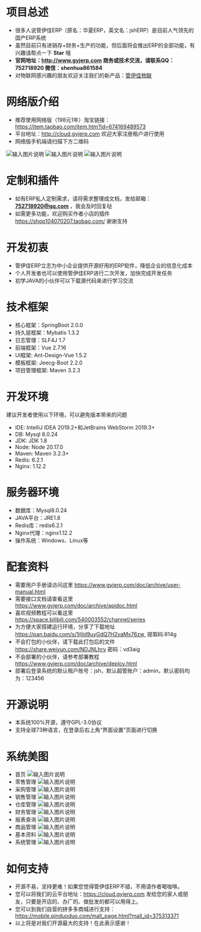 # 项目总述
* 很多人说管伊佳ERP（原名：华夏ERP，英文名：jshERP）是目前人气领先的国产ERP系统
* 虽然目前只有进销存+财务+生产的功能，但后面将会推出ERP的全部功能，有兴趣请帮点一下 **Star** 哦
* **官网地址：http://www.gyjerp.com  商务或技术交流，请联系QQ：752718920 微信：shenhua861584**
* 对物联网感兴趣的朋友欢迎关注我们的新产品：[管伊佳物联](https://gitee.com/jishenghua/gyj-iot)

# 网络版介绍
* 推荐使用网络版（198元1年）淘宝链接：https://item.taobao.com/item.htm?id=674169489573
* 平台地址：http://cloud.gyjerp.com 欢迎大家注册租户进行使用
* 网络版手机端请扫描下方二维码

![输入图片说明](https://cloud.gyjerp.com/static/android-code.png)
![输入图片说明](https://cloud.gyjerp.com/static/iphone-code.png)
![输入图片说明](https://cloud.gyjerp.com/static/weixin-code.png)

# 定制和插件
* 如有ERP私人定制需求，请将需求整理成文档，发给邮箱： **752718920@qq.com** ，我会及时回复哒
* 如需更多功能，欢迎购买作者小店的插件 https://shop104070207.taobao.com/ 谢谢支持

# 开发初衷
* 管伊佳ERP立志为中小企业提供开源好用的ERP软件，降低企业的信息化成本
* 个人开发者也可以使用管伊佳ERP进行二次开发，加快完成开发任务
* 初学JAVA的小伙伴可以下载源代码来进行学习交流

# 技术框架
* 核心框架：SpringBoot 2.0.0
* 持久层框架：Mybatis 1.3.2
* 日志管理：SLF4J 1.7
* 前端框架：Vue 2.7.16
* UI框架: Ant-Design-Vue 1.5.2
* 模板框架: Jeecg-Boot 2.2.0
* 项目管理框架: Maven 3.2.3

# 开发环境
建议开发者使用以下环境，可以避免版本带来的问题
* IDE: IntelliJ IDEA 2019.2+和JetBrains WebStorm 2019.3+
* DB: Mysql 8.0.24
* JDK: JDK 1.8
* Node: Node 20.17.0
* Maven: Maven 3.2.3+
* Redis: 6.2.1
* Nginx: 1.12.2 

# 服务器环境
* 数据库：Mysql8.0.24
* JAVA平台：JRE1.8
* Redis库：redis6.2.1
* Nginx代理：nginx1.12.2
* 操作系统：Windows、Linux等

# 配套资料
* 需要用户手册请访问这里 https://www.gyjerp.com/doc/archive/user-manual.html
* 需要接口文档请查看这里 https://www.gyjerp.com/doc/archive/apidoc.html
* 喜欢视频教程可以看这里 https://space.bilibili.com/540003552/channel/series 
* 为方便大家搭建运行环境，分享了下载地址 https://pan.baidu.com/s/1jlild9uyGdQ7H2yaMx76zw  提取码:814g
* 不会打包的小伙伴，请下载此打包后的文件 https://share.weiyun.com/NDJNLhry 密码：vd3aig
* 不会部署的小伙伴，请参考部署教程 https://www.gyjerp.com/doc/archive/deploy.html
* 部署后登录系统的默认租户账号：jsh，默认超管账户：admin，默认密码均为：123456

# 开源说明
* 本系统100%开源，遵守GPL-3.0协议
* 支持全球73种语言，在登录后右上角“界面设置”页面进行切换

# 系统美图
* 首页
![输入图片说明](jshERP-web/public/static/screenshot/1.jpg)
* 零售管理
![输入图片说明](jshERP-web/public/static/screenshot/2.jpg)
* 采购管理
![输入图片说明](jshERP-web/public/static/screenshot/3.jpg)
* 销售管理
![输入图片说明](jshERP-web/public/static/screenshot/4.jpg)
* 仓库管理
![输入图片说明](jshERP-web/public/static/screenshot/5.jpg)
* 财务管理
![输入图片说明](jshERP-web/public/static/screenshot/6.jpg)
* 报表查询
![输入图片说明](jshERP-web/public/static/screenshot/7.jpg)
* 商品管理
![输入图片说明](jshERP-web/public/static/screenshot/8.jpg)
* 基本资料
![输入图片说明](jshERP-web/public/static/screenshot/9.jpg)
* 系统管理
![输入图片说明](jshERP-web/public/static/screenshot/10.jpg)

# 如何支持
* 开源不易，坚持更难！如果您觉得管伊佳ERP不错，不用请作者喝咖啡。
* 您可以将我们的云平台地址：https://cloud.gyjerp.com 发给您的家人或朋友，只要是开店的、办厂的、做批发的都可以用得上。
* 您可以到我们自营的拼多多商城进行支持：https://mobile.pinduoduo.com/mall_page.html?mall_id=375313371
* 以上将是对我们开源最大的支持！在此表示感谢！